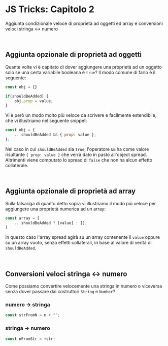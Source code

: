 # JS Tricks: Capitolo 2

Aggiunta condizionale veloce di proprietà ad oggetti ed array e conversioni veloci stringa <-> numero

&nbsp;

## Aggiunta opzionale di proprietà ad oggetti

Quante volte vi è capitato di dover aggiungere una proprietà ad un oggetto solo se una certa variabile booleana è `true`? Il modo comune di farlo è il seguente:

```js
const obj = {}

if(shouldBeAdded) {
    obj.prop = value;
}
```

Vi è però un modo molto più veloce da scrivere e facilmente estendibile, che vi illustriamo nel seguente snippet:

```js
const obj = {
    ...shouldBeAdded && { prop: value },
};
```

Nel caso in cui `shouldBeAdded` sia `true`, l'operatore `&&` ha come valore risultante `{ prop: value }` che verrà dato in pasto all'object spread. Altrimenti viene computato lo spread di `false` che non ha alcun effetto collaterale.

&nbsp;

## Aggiunta opzionale di proprietà ad array

Sulla falsariga di quanto detto sopra vi illustriamo il modo più veloce per aggiungere una proprietà numerica ad un array:

```js
const array = [
    ...shouldBeAdded ? [value] : [],
]
```

In questo caso l'array spread agirà su un array contenente il `value` oppure su un array vuoto, senza effetti collaterali, in base al valore di verità di `shouldBeAdded`.

&nbsp;

## Conversioni veloci stringa <-> numero

Come possiamo convertire velocemente una stringa in numero o viceversa senza dover passare dai costruttori `String` e `Number`?

### numero -> stringa

```js
const strFromN = n + "";
```

### stringa -> numero

```js
const nFromStr = +str;
```
